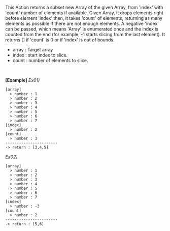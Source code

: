 This Action returns a subset new Array of the given Array,
from 'index' with 'count' number of elements if available.
Given Array, it drops elements right before element 'index' then,
it takes 'count' of elements, returning as many elements as possible if there are not enough elements.
A negative 'index' can be passed, which means 'Array' is enumerated once
and the index is counted from the end (for example, -1 starts slicing from the last element).
It returns [] if 'count' is 0 or if 'index' is out of bounds.

- array : Target array
- index : start index to slice.
- count : number of elements to slice.

<br/>

**[Example]**
*Ex01)*
```
[array]
  > number : 1
  > number : 2
  > number : 3
  > number : 4
  > number : 5
  > number : 6
  > number : 7
[index]
  > number : 2
[count]
  > number : 3
-----------------------
-> return : [3,4,5]
```
*Ex02)*
```
[array]
  > number : 1
  > number : 2
  > number : 3
  > number : 4
  > number : 5
  > number : 6
  > number : 7
[index]
  > number : -3
[count]
  > number : 2
-----------------------
-> return : [5,6]
```
